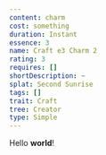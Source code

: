 ```yaml
---
content: charm
cost: something
duration: Instant
essence: 3
name: Craft e3 Charm 2
rating: 3
requires: []
shortDescription: ~
splat: Second Sunrise
tags: []
trait: Craft
tree: Creator
type: Simple
---
```


Hello **world**!
